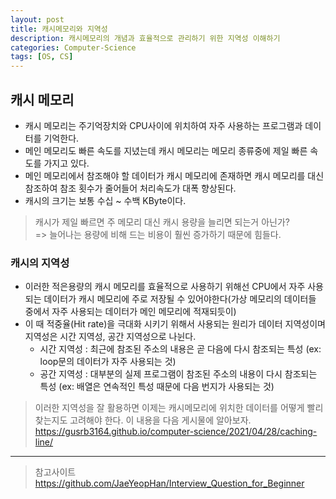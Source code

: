 ```yaml
---
layout: post
title: 캐시메모리와 지역성
description: 캐시메모리의 개념과 효율적으로 관리하기 위한 지역성 이해하기
categories: Computer-Science
tags: [OS, CS]
---
```


## 캐시 메모리

-   캐시 메모리는 주기억장치와 CPU사이에 위치하여 자주 사용하는 프로그램과 데이터를 기억한다.
-   메인 메모리도 빠른 속도를 지녔는데 캐시 메모리는 메모리 종류중에 제일 빠른 속도를 가지고 있다.
-   메인 메모리에서 참조해야 할 데이터가 캐시 메모리에 존재하면 캐시 메모리를 대신 참조하여 참조 횟수가 줄어들어 처리속도가 대폭 향상된다.
-   캐시의 크기는 보통 수십 ~ 수백 KByte이다.

> 캐시가 제일 빠르면 주 메모리 대신 캐시 용량을 늘리면 되는거 아닌가?<br/>
> => 늘어나는 용량에 비해 드는 비용이 훨씬 증가하기 때문에 힘들다.

### 캐시의 지역성

-   이러한 적은용량의 캐시 메모리를 효율적으로 사용하기 위해선 CPU에서 자주 사용되는 데이터가 캐시 메모리에 주로 저장될 수 있어야한다(가상 메모리의 데이터들 중에서 자주 사용되는 데이터가 메인 메모리에 적재되듯이)
-   이 때 적중율(Hit rate)을 극대화 시키기 위해서 사용되는 원리가 데이터 지역성이며 지역성은 시간 지역성, 공간 지역성으로 나뉜다.
    -   시간 지역성 : 최근에 참조된 주소의 내용은 곧 다음에 다시 참조되는 특성 (ex: loop문의 데이터가 자주 사용되는 것)
    -   공간 지역성 : 대부분의 실제 프로그램이 참조된 주소의 내용이 다시 참조되는 특성 (ex: 배열은 연속적인 특성 때문에 다음 번지가 사용되는 것)

> 이러한 지역성을 잘 활용하면 이제는 캐시메모리에 위치한 데이터를 어떻게 빨리 찾는지도 고려해야 한다. 이 내용을 다음 게시물에 알아보자. <https://gusrb3164.github.io/computer-science/2021/04/28/caching-line/>

---

> 참고사이트 <https://github.com/JaeYeopHan/Interview_Question_for_Beginner>
